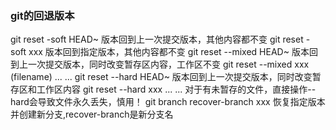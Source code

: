 ### git的回退版本

git reset -soft HEAD~     版本回到上一次提交版本，其他内容都不变
  git reset -soft xxx     版本回到指定版本，其他内容都不变
git reset --mixed HEAD~   版本回到上一次提交版本，同时改变暂存区内容，工作区不变
  git reset --mixed xxx (filename)  ... ...
git reset --hard HEAD~    版本回到上一次提交版本，同时改变暂存区和工作区内容
  git reset --hard xxx   ... ...
  对于有未暂存的文件，直接操作--hard会导致文件永久丢失，慎用！
  git branch recover-branch xxx 恢复指定版本并创建新分支,recover-branch是新分支名

